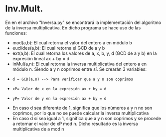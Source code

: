 # Inv.Mult.

En en el archivo "Inversa.py" se encontrará la implementación del algoritmo de la inversa multiplicativa. En dicho programa se hace uso de las funciones:
- mod(a,b): El cual retorna el valor del entero a en módulo b
- euclides(a,b): El cual retorna el GCD de a y b
- ext(a,b): El cual retorna los valores de a, x, b, y, d (GCD de a y b) en la expresión lineal ax + by = d
- inMul(a,n): El cual retorna la inversa multiplicativa del entero a en módulo n. Siendo a y n coprimos entre sí. Se crearán 3 variables:
-     d = GCD(a,n) --> Para verificar que a y n son coprimos
-     xP= Valor de x en la expresión ax + by = d
-     yP= Valor de y en la expresión ax + by = d
- En caso d sea diferente de 1, significa que los números a y n no son coprimos, por lo que no se puede calcular la inversa multiplicativa
- En caso d sí sea igual a 1, significa que a y n son coprimos y se procede a retornar el valor de xP mod n. Dicho resultado es la inversa multiplicativa de a mod n
